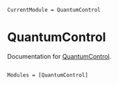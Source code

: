 ```@meta
CurrentModule = QuantumControl
```

# QuantumControl

Documentation for [QuantumControl](https://github.com/quantumcontrol-jl/QuantumControl.jl).

```@index
```

```@autodocs
Modules = [QuantumControl]
```
